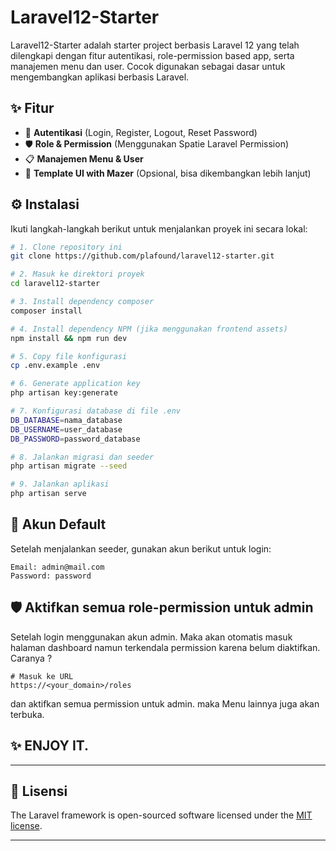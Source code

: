 # Laravel12-Starter

Laravel12-Starter adalah starter project berbasis Laravel 12 yang telah dilengkapi dengan fitur autentikasi, role-permission based app, serta manajemen menu dan user. Cocok digunakan sebagai dasar untuk mengembangkan aplikasi berbasis Laravel.

## ✨ Fitur

- 🔐 **Autentikasi** (Login, Register, Logout, Reset Password)
- 🛡️ **Role & Permission** (Menggunakan Spatie Laravel Permission)
- 📋 **Manajemen Menu & User**
- 🎨 **Template UI with Mazer** (Opsional, bisa dikembangkan lebih lanjut)

## ⚙️ Instalasi

Ikuti langkah-langkah berikut untuk menjalankan proyek ini secara lokal:

```bash
# 1. Clone repository ini
git clone https://github.com/plafound/laravel12-starter.git

# 2. Masuk ke direktori proyek
cd laravel12-starter

# 3. Install dependency composer
composer install

# 4. Install dependency NPM (jika menggunakan frontend assets)
npm install && npm run dev

# 5. Copy file konfigurasi
cp .env.example .env

# 6. Generate application key
php artisan key:generate

# 7. Konfigurasi database di file .env
DB_DATABASE=nama_database
DB_USERNAME=user_database
DB_PASSWORD=password_database

# 8. Jalankan migrasi dan seeder
php artisan migrate --seed

# 9. Jalankan aplikasi
php artisan serve
```

## 🔑 Akun Default

Setelah menjalankan seeder, gunakan akun berikut untuk login:

```
Email: admin@mail.com
Password: password
```

## 🛡️ Aktifkan semua role-permission untuk admin

Setelah login menggunakan akun admin. Maka akan otomatis masuk halaman dashboard namun terkendala permission karena belum diaktifkan. Caranya ?

```
# Masuk ke URL
https://<your_domain>/roles
```
dan aktifkan semua permission untuk admin. maka Menu lainnya juga akan terbuka.

## ✨ ENJOY IT.

---------------------------------------------------

## 📄 Lisensi

The Laravel framework is open-sourced software licensed under the [MIT license](https://opensource.org/licenses/MIT).

---
